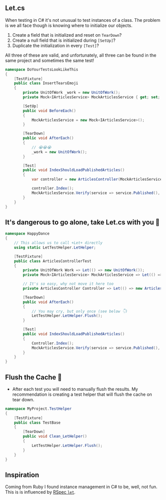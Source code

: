 ## Let.cs

When testing in C# it's not unusual to test instances of a class. The problem is
we all face though is knowing where to initialize our objects.

1. Create a field that is initialized and reset on `TearDown`?
2. Create a null field that is initialized during `[SetUp]`?
3. Duplicate the initialization in every `[Test]`?

All three of these are valid, and unfortunately, all three can be found in the
same project and sometimes the same test!

```csharp
namespace DoYourTestsLookLikeThis
{
    [TestFixture]
    public class InsertTearsEmoji
    {
        private UnitOfWork _work = new UnitOfWork();
        private Mock<IArticlesService> MockArticlesService { get; set; }

        [SetUp]
        public void BeforeEach()
        {
            MockArticlesService = new Mock<IArticlesService>();
        }

        [TearDown]
        public void AfterEach()
        {
            // 😭😭😭
            _work = new UnitOfWork();
        }

        [Test]
        public void IndexShouldLoadPublishedArticles()
        {
            var controller = new ArticlesController(MockArticlesService.Object);

            controller.Index();
            MockArticlesService.Verify(service => service.Published(), Times.Once);
        }
    }
}
```

## It's dangerous to go alone, take Let.cs with you 🤺


```csharp
namespace HappyDance
{
    // This allows us to call +Let+ directly
    using static LetTestHelper.LetHelper;

    [TestFixture]
    public class ArticlesControllerTest
    {
        private UnitOfWork Work => Let(() => new UnitOfWork());
        private Mock<IArticlesService> MockArticlesService => Let(() => new Mock<IArticlesService>());

        // It's so easy, why not move it here too
        private ArticlesController Controller => Let(() => new ArticlesController(MockArticlesService.Object);

        [TearDown]
        public void AfterEach()
        {
            // You may cry, but only once (see below 👇)
            LetTestHelper.LetHelper.Flush();
        }

        [Test]
        public void IndexShouldLoadPublishedArticles()
        {
            Controller.Index();
            MockArticlesService.Verify(service => service.Published(), Times.Once);
        }
    }
}
```

## Flush the Cache 🚽

- After each test you will need to manually flush the results. My recommendation
  is creating a test helper that will flush the cache on tear down.

```csharp
namespace MyProject.TestHelper
{
    [TestFixture]
    public class TestBase
    {
        [TearDown]
        public void Clean_LetHelper()
        {
            LetTestHelper.LetHelper.Flush();
        }
    }
}
```

## Inspiration

Coming from Ruby I found instance management in C# to be, well, not fun. This is
is influenced by [RSpec `let`][rspec_let].

[rspec_let]: https://relishapp.com/rspec/rspec-core/v/3-9/docs/helper-methods/let-and-let
[memoization]: https://en.wikipedia.org/wiki/Memoization
